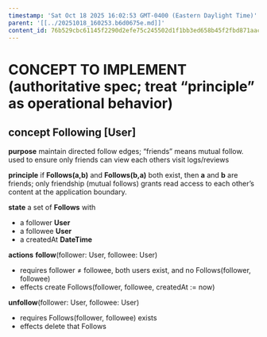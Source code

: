 ```yaml
---
timestamp: 'Sat Oct 18 2025 16:02:53 GMT-0400 (Eastern Daylight Time)'
parent: '[[../20251018_160253.b6d0675e.md]]'
content_id: 76b529cbc61145f2290d2efe75c245502d1f1bb3ed658b45f2fbd871aac97852
---
```


# CONCEPT TO IMPLEMENT (authoritative spec; treat “principle” as operational behavior)

## concept **Following** \[User]

**purpose**
maintain directed follow edges; “friends” means mutual follow. used to ensure only friends can view each others visit logs/reviews

**principle**
if **Follows(a,b)** and **Follows(b,a)** both exist, then **a** and **b** are friends; only friendship (mutual follows) grants read access to each other’s content at the application boundary.

**state**
a set of **Follows** with

* a follower **User**
* a followee **User**
* a createdAt **DateTime**

**actions**
**follow**(follower: User, followee: User)

* requires follower ≠ followee, both users exist, and no Follows(follower, followee)
* effects create Follows(follower, followee, createdAt := now)

**unfollow**(follower: User, followee: User)

* requires Follows(follower, followee) exists
* effects delete that Follows
